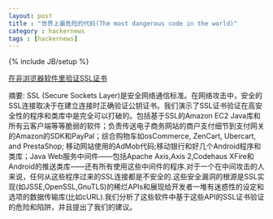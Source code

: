 ```yaml
---
layout: post
title : "世界上最危险的代码(The most dangerous code in the world)"
category : hackernews
tags : [hackernews]
---
```

{% include JB/setup %}

[在非浏览器软件里验证SSL证书](http://news.ycombinator.com/item?id=4695350)

摘要:
SSL (Secure Sockets Layer)是安全网络通信标准。在网络攻击中，安全的SSL连接取决于在建立连接时正确验证公钥证书。我们演示了SSL证书验证在高安全性的程序和类库中是完全可以打破的。包括基于SSL的Amazon EC2 Java库和所有云客户端等等脆弱的软件；负责传送电子商务网站的商户支付细节到支付网关的Amazon的SDK和PayPal；综合购物车如osCommerce, ZenCart, Ubercart, and PrestaShop; 移动网站使用的AdMob代码;移动银行和好几个Android程序和类库；Java Web服务中间件——包括Apache Axis,Axis 2,Codehaus XFire和Android的推送类库——还有所有使用这些中间件的程序.对于一个在中间攻击的人来说，任何从这些程序过来的SSL连接都是不安全的.这些安全漏洞的根源是SSL实现(如JSSE,OpenSSL,GnuTLS)的稀烂APIs和展现给开发者一堆有迷惑性的设定和选项的数据传输库(比如cURL).我们分析了这些软件中基于这些API的SSL证书验证的危险和陷阱，并且提出了我们的建议。
